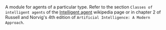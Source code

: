 A module for agents of a particular type. Refer to the section `Classes of intelligent agents` of the [Intelligent agent](https://en.wikipedia.org/wiki/Intelligent_agent) wikipedia page or
in chapter 2 of Russell and Norvig's 4th edition of `Artificial Intelligence: A Modern Approach`.